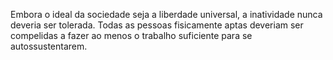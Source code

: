 ﻿Embora o ideal da sociedade seja a liberdade universal, a inatividade nunca deveria ser tolerada. Todas as pessoas fisicamente aptas deveriam ser compelidas a fazer ao menos o trabalho suficiente para se autossustentarem.